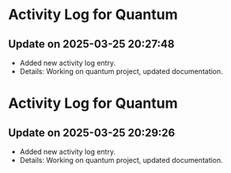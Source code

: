 # Activity Log for Quantum

## Update on 2025-03-25 20:27:48
- Added new activity log entry.
- Details: Working on quantum project, updated documentation.

# Activity Log for Quantum

## Update on 2025-03-25 20:29:26
- Added new activity log entry.
- Details: Working on quantum project, updated documentation.

